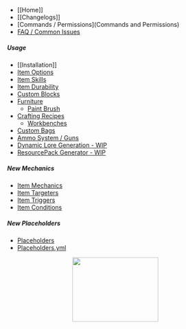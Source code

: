 * [[Home]]
* [[Changelogs]]
* [Commands / Permissions](Commands and Permissions)
* [FAQ / Common Issues](FAQ)

##### Usage
  * [[Installation]]
  * [Item Options](Options)
  * [Item Skills](Usage)
  * [Item Durability](CustomDurability)
  * [Custom Blocks](Custom-Blocks)
  * [Furniture](Furniture) 
    * [Paint Brush](Paint-Brush)
  * [Crafting Recipes](Recipes)
    * [Workbenches](Recipes/Workbenches)
  * [Custom Bags](Bags)
  * [Ammo System / Guns](Ammo)
  * [Dynamic Lore Generation - WIP](Dynamic-Lore-Generation)
  * [ResourcePack Generator - WIP](ResourcePack-Generator)

##### New Mechanics
  * [Item Mechanics](Skills/Mechanics)
  * [Item Targeters](Skills/Targeters)
  * [Item Triggers](Skills/Triggers)
  * [Item Conditions](Skills/Conditions)

##### New Placeholders
  * [Placeholders](Placeholders)
  * [Placeholders.yml](placeholders.yml)

<div align="center" width="100px">
<a href="https://bisecthosting.com/mythiccraft">
<img src="https://www.bisecthosting.com/partners/custom-banners/fcbe6cdc-f647-4270-8a5c-b33b91617613.png" width="200px" height="150px" />
</a>
</div>
